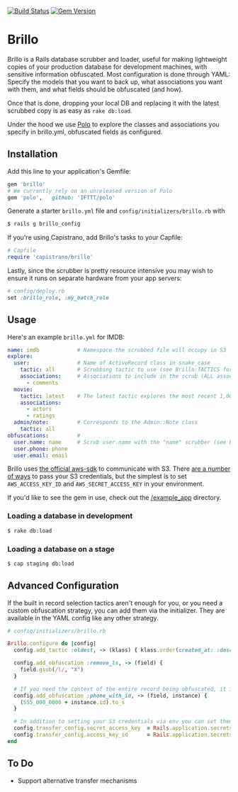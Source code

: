 [![Build Status](https://travis-ci.org/bessey/brillo.svg?branch=master)](https://travis-ci.org/bessey/brillo)
[![Gem Version](https://badge.fury.io/rb/brillo.svg)](https://badge.fury.io/rb/brillo)

# Brillo

Brillo is a Rails database scrubber and loader, useful for making lightweight copies of your production database for development machines, with sensitive information obfuscated. Most configuration is done through YAML: Specify the models that you want to back up, what associations you want with them, and what fields should be obfuscated (and how).

Once that is done, dropping your local DB and replacing it with the latest scrubbed copy is as easy as `rake db:load`.

Under the hood we use [Polo](https://github.com/IFTTT/polo) to explore the classes and associations you specify in brillo.yml, obfuscated fields as configured.

## Installation

Add this line to your application's Gemfile:

```ruby
gem 'brillo'
# We currently rely on an unreleased version of Polo
gem 'polo',   github: 'IFTTT/polo'
```

Generate a starter `brillo.yml` file and `config/initializers/brillo.rb` with

```bash
$ rails g brillo_config
```

If you're using Capistrano, add Brillo's tasks to your Capfile:

```ruby
# Capfile
require 'capistrano/brillo'
```

Lastly, since the scrubber is pretty resource intensive you may wish to ensure it runs on separate hardware from your app servers:

```ruby
# config/deploy.rb
set :brillo_role, :my_batch_role
```

## Usage

Here's an example `brillo.yml` for IMDB:

```yaml
name: imdb            # Namespace the scrubbed file will occupy in S3
explore:
  user:               # Name of ActiveRecord class in snake_case
    tactic: all       # Scrubbing tactic to use (see Brillo:TACTICS for choices)
    associations:     # Associations to include in the scrub (ALL associated records included)
      - comments
  movie:
    tactic: latest    # The latest tactic explores the most recent 1,000 records
    associations:
      - actors
      - ratings
  admin/note:         # Corresponds to the Admin::Note class
    tactic: all
obfuscations:         #
  user.name: name     # Scrub user.name with the "name" scrubber (see Brillo::SCRUBBERS for choices)
  user.phone: phone
  user.email: email
```

Brillo uses [the official aws-sdk](https://github.com/aws/aws-sdk-ruby) to communicate with S3. There [are a number of ways](https://github.com/aws/aws-sdk-ruby#configuration) to pass your S3 credentials, but the simplest is to set `AWS_ACCESS_KEY_ID` and `AWS_SECRET_ACCESS_KEY` in your environment.

If you'd like to see the gem in use, check out the  [/example_app](https://github.com/bessey/brillo/tree/master/example_app) directory.

### Loading a database in development

```bash
$ rake db:load
```

### Loading a database on a stage

```bash
$ cap staging db:load
```

## Advanced Configuration

If the built in record selection tactics aren't enough for you, or you need a custom obfuscation strategy, you can add them via the initializer. They are available in the YAML config like any other strategy.

```ruby
# config/initializers/brillo.rb

Brillo.configure do |config|
  config.add_tactic :oldest, -> (klass) { klass.order(created_at: :desc).limit(1000) }

  config.add_obfuscation :remove_ls, -> (field) {
    field.gsub(/l/, "X")
  }

  # If you need the context of the entire record being obfuscated, it is available in the second argument
  config.add_obfuscation :phone_with_id, -> (field, instance) {
    (555_000_0000 + instance.id).to_s
  }

  # In addition to setting your S3 credentials via env you can set them something like this
  config.transfer_config.secret_access_key  = Rails.application.secrets.secret_access_key
  config.transfer_config.access_key_id      = Rails.application.secrets.access_key_id
end

```

## To Do

- Support alternative transfer mechanisms
